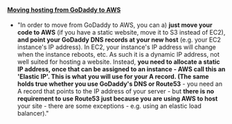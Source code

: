 
#### [Moving hosting from GoDaddy to AWS](http://serverfault.com/questions/611805/switching-hosting-from-godaddy-to-aws)
* "In order to move from GoDaddy to AWS, you can a) **just move your code to AWS** (if you have a static website, move it to S3 instead of EC2), **and point your GoDaddy DNS records at your new host** (e.g. your EC2 instance's IP address). In EC2, your instance's IP address will change when the instance reboots, etc. As such it is a dynamic IP address, not well suited for hosting a website. Instead, **you need to allocate a static IP address, once that can be assigned to an instance - AWS call this an 'Elastic IP'. This is what you will use for your A record. (The same holds true whether you use GoDaddy's DNS or Route53** - you need an A record that points to the IP address of your server - but **there is no requirement to use Route53 just because you are using AWS to host** your site - there are some exceptions - e.g. using an elastic load balancer)."